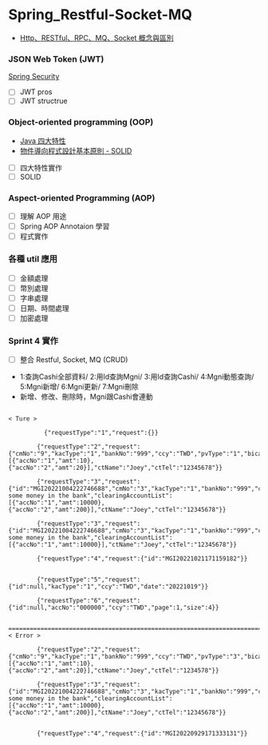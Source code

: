 # Spring_Restful-Socket-MQ
* [Http、RESTful、RPC、MQ、Socket 概念與區別](https://www.jianshu.com/p/e077193efe79)

### JSON Web Token (JWT)

[Spring Security](https://hackmd.io/@IDdlPCCwQoeX-9DvmEbLyw/r1V_j74Vs)

- [ ] JWT pros
- [ ] JWT structrue

### Object-oriented programming (OOP)

* [Java 四大特性](https://hackmd.io/@IDdlPCCwQoeX-9DvmEbLyw/Hyuo8LSaq)
* [物件導向程式設計基本原則 - SOLID](https://skyyen999.gitbooks.io/-study-design-pattern-in-java/content/oodPrinciple.html)

- [ ] 四大特性實作
- [ ] SOLID

### Aspect-oriented Programming (AOP)
- [ ] 理解 AOP 用途
- [ ] Spring AOP Annotaion 學習
- [ ] 程式實作

### 各種 util 應用
- [ ] 金額處理
- [ ] 幣別處理
- [ ] 字串處理
- [ ] 日期、時間處理
- [ ] 加密處理

### Sprint 4 實作
- [ ] 整合 Restful, Socket, MQ (CRUD)

* 1:查詢Cashi全部資料/ 2:用Id查詢Mgni/ 3:用Id查詢Cashi/ 4:Mgni動態查詢/ 5:Mgni新增/ 6:Mgni更新/ 7:Mgni刪除
* 新增、修改、刪除時，Mgni跟Cashi會連動

```java=

< Ture >  
      
	      {"requestType":"1","request":{}}

        {"requestType":"2","request":{"cmNo":"9","kacType":"1","bankNo":"999","ccy":"TWD","pvType":"1","bicaccNo":"0000000","iType":"1","pReason":"money","clearingAccountList":[{"accNo":"1","amt":10},{"accNo":"2","amt":20}],"ctName":"Joey","ctTel":"12345678"}}

        {"requestType":"3","request":{"id":"MGI20221004222746688","cmNo":"3","kacType":"1","bankNo":"999","ccy":"TWD","pvType":"1","bicaccNo":"0000000","iType":"1","pReason":"deposit some money in the bank","clearingAccountList":[{"accNo":"1","amt":10000},{"accNo":"2","amt":200}],"ctName":"Joey","ctTel":"12345678"}}

        {"requestType":"3","request":{"id":"MGI20221004222746688","cmNo":"3","kacType":"1","bankNo":"999","ccy":"TWD","pvType":"1","bicaccNo":"0000000","iType":"1","pReason":"deposit some money in the bank","clearingAccountList":[{"accNo":"1","amt":10000}],"ctName":"Joey","ctTel":"12345678"}}

        {"requestType":"4","request":{"id":"MGI20221021171159182"}}


        {"requestType":"5","request":{"id":null,"kacType":"1","ccy":"TWD","date":"20221019"}}

        {"requestType":"6","request":{"id":null,"accNo":"000000","ccy":"TWD","page":1,"size":4}}

        ===============================================================================================================
< Error >

        {"requestType":"2","request":{"cmNo":"9","kacType":"1","bankNo":"999","ccy":"TWD","pvType":"3","bicaccNo":"0000000","iType":"1","pReason":"money","clearingAccountList":[{"accNo":"1","amt":10},{"accNo":"2","amt":20}],"ctName":"Joey","ctTel":"1234578"}}

        {"requestType":"3","request":{"id":"MGI20221004222746688","cmNo":"3","kacType":"1","bankNo":"999","ccy":"HKD","pvType":"3","bicaccNo":"0000000","iType":"1","pReason":"deposit some money in the bank","clearingAccountList":[{"accNo":"1","amt":10000},{"accNo":"2","amt":200}],"ctName":"Joey","ctTel":"12345678"}}


        {"requestType":"4","request":{"id":"MGI20220929171333131"}}
        
```
